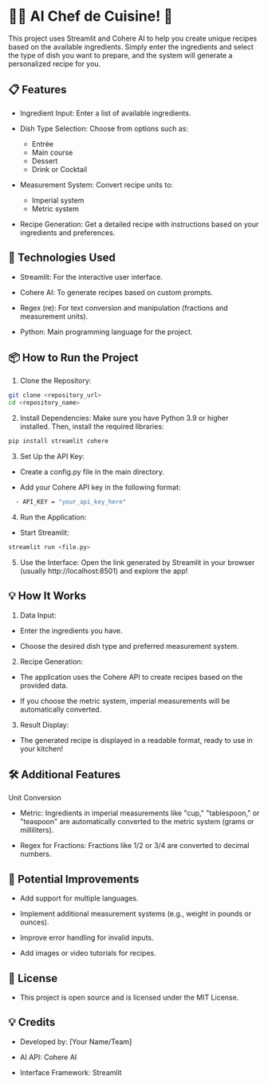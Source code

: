 # 🧑‍🍳 AI Chef de Cuisine! 🤖

This project uses Streamlit and Cohere AI to help you create unique recipes based on the available ingredients. Simply enter the ingredients and select the type of dish you want to prepare, and the system will generate a personalized recipe for you.

## 📋 Features

- Ingredient Input: Enter a list of available ingredients. 

- Dish Type Selection: Choose from options such as:
  - Entrée 
  - Main course 
  - Dessert 
  - Drink or Cocktail

- Measurement System: Convert recipe units to:
  - Imperial system 
  - Metric system

- Recipe Generation: Get a detailed recipe with instructions based on your ingredients and preferences.

## 🚀 Technologies Used

- Streamlit: For the interactive user interface. 

- Cohere AI: To generate recipes based on custom prompts.

- Regex (re): For text conversion and manipulation (fractions and measurement units).

- Python: Main programming language for the project.

## 📦 How to Run the Project

1. Clone the Repository:
```bash
git clone <repository_url>
cd <repository_name>
```

2. Install Dependencies: Make sure you have Python 3.9 or higher installed. Then, install the required libraries:
```bash
pip install streamlit cohere
```

3. Set Up the API Key:

- Create a config.py file in the main directory.

- Add your Cohere API key in the following format:
```bash
  - API_KEY = "your_api_key_here"
``` 

4. Run the Application:
- Start Streamlit:
```bash
streamlit run <file.py>
```

5. Use the Interface: Open the link generated by Streamlit in your browser (usually http://localhost:8501) and explore the app!

## 💡 How It Works

1. Data Input:

- Enter the ingredients you have. 

- Choose the desired dish type and preferred measurement system.

2. Recipe Generation:

- The application uses the Cohere API to create recipes based on the provided data.

- If you choose the metric system, imperial measurements will be automatically converted.

3. Result Display:

- The generated recipe is displayed in a readable format, ready to use in your kitchen!

## 🛠️ Additional Features

Unit Conversion 
- Metric: Ingredients in imperial measurements like "cup," "tablespoon," or "teaspoon" are automatically converted to the metric system (grams or milliliters).

- Regex for Fractions: Fractions like 1/2 or 3/4 are converted to decimal numbers.

## 💠 Potential Improvements

- Add support for multiple languages.  

- Implement additional measurement systems (e.g., weight in pounds or ounces).  

- Improve error handling for invalid inputs.  

- Add images or video tutorials for recipes.  

## 📄 License

- This project is open source and is licensed under the MIT License.

## 💡 Credits

- Developed by: [Your Name/Team]

- AI API: Cohere AI

- Interface Framework: Streamlit

